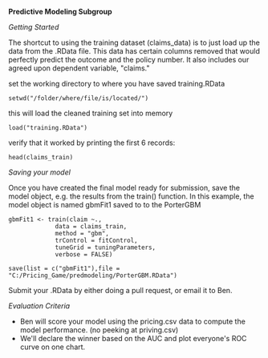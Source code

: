 **Predictive Modeling Subgroup**

*Getting Started*

The shortcut to using the training dataset (claims_data) is to just load up the data from the .RData file.  This data has certain columns removed that would perfectly predict the outcome and the policy number.  It also includes our agreed upon dependent variable, "claims."

set the working directory to where you have saved training.RData

    setwd("/folder/where/file/is/located/")

this will load the cleaned training set into memory

    load("training.RData")

verify that it worked by printing the first 6 records:

    head(claims_train)

*Saving your model*

Once you have created the final model ready for submission, save the model object, e.g. the results from the train() function.  In this example, the model object is named gbmFit1 saved to to the PorterGBM

    gbmFit1 <- train(claim ~., 
                 data = claims_train,
                 method = "gbm",
                 trControl = fitControl,
                 tuneGrid = tuningParameters,
                 verbose = FALSE)
                 
    save(list = c("gbmFit1"),file = "C:/Pricing_Game/predmodeling/PorterGBM.RData")


Submit your .RData by either doing a pull request, or email it to Ben.

*Evaluation Criteria*
- Ben will score your model using the pricing.csv data to compute the model performance.  (no peeking at priving.csv)
- We'll declare the winner based on the AUC and plot everyone's ROC curve on one chart.

